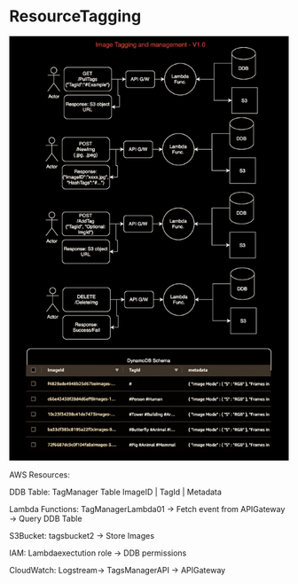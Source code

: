 # ResourceTagging


![Alt text](https://github.com/sidraj2002/ResourceTagging/blob/main/ImageTagging.png)



AWS Resources:

DDB Table: 
TagManager Table
ImageID | TagId | Metadata

Lambda Functions:
TagManagerLambda01 -> Fetch event from APIGateway -> Query DDB Table

S3Bucket:
tagsbucket2 -> Store Images

IAM:
Lambdaexectution role -> DDB permissions

CloudWatch:
Logstream-> TagsManagerAPI -> APIGateway